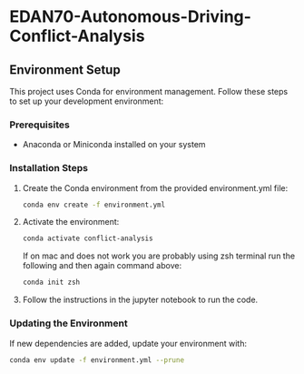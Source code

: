 # EDAN70-Autonomous-Driving-Conflict-Analysis

## Environment Setup

This project uses Conda for environment management. Follow these steps to set up your development environment:

### Prerequisites
- Anaconda or Miniconda installed on your system

### Installation Steps

1. Create the Conda environment from the provided environment.yml file:
   ```bash
   conda env create -f environment.yml
   ```

2. Activate the environment:
   ```bash
   conda activate conflict-analysis
   ```
   If on mac and does not work you are probably using zsh terminal run the following and then again command above:
   ```bash
   conda init zsh
   ```


3. Follow the instructions in the jupyter notebook to run the code.

### Updating the Environment

If new dependencies are added, update your environment with:
```bash
conda env update -f environment.yml --prune
```